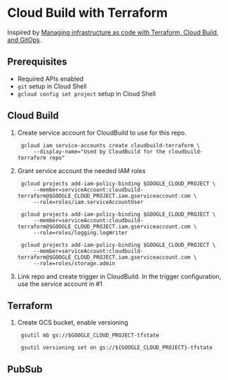 # Cloud Build with Terraform

Inspired by [Managing infrastructure as code with Terraform, Cloud Build, and GitOps](https://cloud.google.com/architecture/managing-infrastructure-as-code).

## Prerequisites
* Required APIs enabled
* `git` setup in Cloud Shell
* `gcloud config set project` setup in Cloud Shell

## Cloud Build

1. Create service account for CloudBuild to use for this repo.

        gcloud iam service-accounts create cloudbuild-terraform \
            --display-name="Used by CloudBuild for the cloudbuild-terraform repo"
2. Grant service account the needed IAM roles

        gcloud projects add-iam-policy-binding $GOOGLE_CLOUD_PROJECT \
            --member=serviceAccount:cloudbuild-terraform@$GOOGLE_CLOUD_PROJECT.iam.gserviceaccount.com \
            --role=roles/iam.serviceAccountUser

        gcloud projects add-iam-policy-binding $GOOGLE_CLOUD_PROJECT \
            --member=serviceAccount:cloudbuild-terraform@$GOOGLE_CLOUD_PROJECT.iam.gserviceaccount.com \
            --role=roles/logging.logWriter

        gcloud projects add-iam-policy-binding $GOOGLE_CLOUD_PROJECT \
            --member=serviceAccount:cloudbuild-terraform@$GOOGLE_CLOUD_PROJECT.iam.gserviceaccount.com \
            --role=roles/storage.admin
3. Link repo and create trigger in CloudBuild. In the trigger configuration, use the service account in #1

## Terraform

1. Create GCS bucket, enable versioning

        gsutil mb gs://$GOOGLE_CLOUD_PROJECT-tfstate

        gsutil versioning set on gs://${GOOGLE_CLOUD_PROJECT}-tfstate
        
## PubSub
